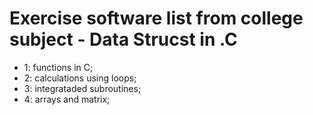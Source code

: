 # Exercise software list from college subject - Data Strucst in .C

 - 1: functions in C;
 - 2: calculations using loops;
 - 3: integrataded subroutines;
 - 4: arrays and matrix;
